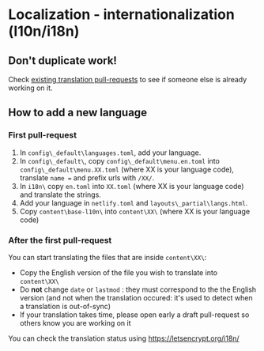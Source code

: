 
# Localization - internationalization (l10n/i18n)

## Don't duplicate work!

Check [existing translation pull-requests](https://github.com/letsencrypt/website/pulls?q=is%3Apr+is%3Aopen+label%3Atranslation) to see if someone else is already working on it.

## How to add a new language

### First pull-request

1. In `config\_default\languages.toml`, add your language.
2. In `config\_default\`, copy `config\_default\menu.en.toml` into `config\_default\menu.XX.toml` (where XX is your language code), translate `name =` and prefix urls with `/XX/`.
3. In `i18n\` copy `en.toml` into `XX.toml` (where XX is your language code) and translate the strings.
4. Add your language in `netlify.toml` and `layouts\_partial\langs.html`.
5. Copy `content\base-l10n\` into `content\XX\` (where XX is your language code)

### After the first pull-request

You can start translating the files that are inside `content\XX\`:

* Copy the English version of the file you wish to translate into `content\XX\`
* Do **not** change `date` or `lastmod` : they must correspond to the the English version (and not when the translation occured: it's used to detect when a translation is out-of-sync)
* If your translation takes time, please open early a draft pull-request so others know you are working on it

You can check the translation status using https://letsencrypt.org/i18n/
